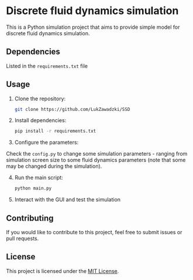 # Discrete fluid dynamics simulation

This is a Python simulation project that aims to provide simple model for discrete fluid dynamics simulation.

## Dependencies

Listed in the `requirements.txt` file

## Usage

1. Clone the repository:

   ```bash
   git clone https://github.com/LukZawadzki/SSD
   ```

2. Install dependencies:

   ```bash
   pip install -r requirements.txt
   ```
3. Configure the parameters:

  Check the `config.py` to change some simulation parameters - ranging from simulation screen size to some fluid dynamics parameters (note that some may be changed during the simulation).

4. Run the main script:

   ```bash
   python main.py
   ```

5. Interact with the GUI and test the simulation

## Contributing

If you would like to contribute to this project, feel free to submit issues or pull requests.

## License

This project is licensed under the [MIT License](LICENSE).
```
